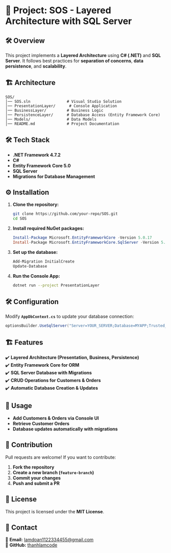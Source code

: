 # 📌 Project: SOS - Layered Architecture with SQL Server

## 🛠️ Overview
This project implements a **Layered Architecture** using **C# (.NET)** and **SQL Server**. It follows best practices for **separation of concerns**, **data persistence**, and **scalability**.

## 🏗️ Architecture
```
SOS/
│── SOS.sln                # Visual Studio Solution
│── PresentationLayer/      # Console Application
│── BusinessLayer/         # Business Logic
│── PersistenceLayer/      # Database Access (Entity Framework Core)
│── Models/                # Data Models
│── README.md              # Project Documentation
```

## 🛠️ Tech Stack
- **.NET Framework 4.7.2**
- **C#**
- **Entity Framework Core 5.0**
- **SQL Server**
- **Migrations for Database Management**

## ⚙️ Installation
1. **Clone the repository:**
   ```sh
   git clone https://github.com/your-repo/SOS.git
   cd SOS
   ```
2. **Install required NuGet packages:**
   ```powershell
   Install-Package Microsoft.EntityFrameworkCore -Version 5.0.17
   Install-Package Microsoft.EntityFrameworkCore.SqlServer -Version 5.0.17
   ```
3. **Set up the database:**
   ```powershell
   Add-Migration InitialCreate
   Update-Database
   ```
4. **Run the Console App:**
   ```sh
   dotnet run --project PresentationLayer
   ```

## 🛠️ Configuration
Modify **`AppDbContext.cs`** to update your database connection:
```csharp
optionsBuilder.UseSqlServer("Server=YOUR_SERVER;Database=MYAPP;Trusted_Connection=True;");
```

## 🏗️ Features
✔️ **Layered Architecture (Presentation, Business, Persistence)**  
✔️ **Entity Framework Core for ORM**  
✔️ **SQL Server Database with Migrations**  
✔️ **CRUD Operations for Customers & Orders**  
✔️ **Automatic Database Creation & Updates**  

## 📌 Usage
- **Add Customers & Orders via Console UI**
- **Retrieve Customer Orders**
- **Database updates automatically with migrations**

## 🤝 Contribution
Pull requests are welcome! If you want to contribute:
1. **Fork the repository**
2. **Create a new branch (`feature-branch`)**
3. **Commit your changes**
4. **Push and submit a PR**

## 📜 License
This project is licensed under the **MIT License**.

## 🎯 Contact
📧 **Email:** [lamdoan1122334455@gmail.com](mailto:lamdoan1122334455@gmail.com)  
🔗 **GitHub:** [thanhlamcode](https://github.com/thanhlamcode)


